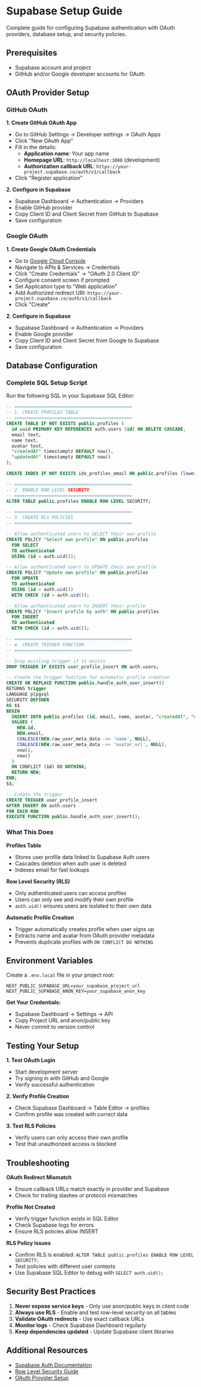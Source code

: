 # Supabase Setup Guide

Complete guide for configuring Supabase authentication with OAuth providers, database setup, and security policies.

## Prerequisites

- Supabase account and project
- GitHub and/or Google developer accounts for OAuth

## OAuth Provider Setup

### GitHub OAuth

**1. Create GitHub OAuth App**
- Go to GitHub Settings → Developer settings → OAuth Apps
- Click "New OAuth App"
- Fill in the details:
  - **Application name**: Your app name
  - **Homepage URL**: `http://localhost:3000` (development)
  - **Authorization callback URL**: `https://your-project.supabase.co/auth/v1/callback`
- Click "Register application"

**2. Configure in Supabase**
- Supabase Dashboard → Authentication → Providers
- Enable GitHub provider
- Copy Client ID and Client Secret from GitHub to Supabase
- Save configuration

### Google OAuth

**1. Create Google OAuth Credentials**
- Go to [Google Cloud Console](https://console.cloud.google.com/)
- Navigate to APIs & Services → Credentials
- Click "Create Credentials" → "OAuth 2.0 Client ID"
- Configure consent screen if prompted
- Set Application type to "Web application"
- Add Authorized redirect URI: `https://your-project.supabase.co/auth/v1/callback`
- Click "Create"

**2. Configure in Supabase**
- Supabase Dashboard → Authentication → Providers
- Enable Google provider
- Copy Client ID and Client Secret from Google to Supabase
- Save configuration

## Database Configuration

### Complete SQL Setup Script

Run the following SQL in your Supabase SQL Editor:

```sql
-- ============================================
-- 1. CREATE PROFILES TABLE
-- ============================================
CREATE TABLE IF NOT EXISTS public.profiles (
  id uuid PRIMARY KEY REFERENCES auth.users (id) ON DELETE CASCADE,
  email text,
  name text,
  avatar text,
  "createdAt" timestamptz DEFAULT now(),
  "updatedAt" timestamptz DEFAULT now()
);

CREATE INDEX IF NOT EXISTS idx_profiles_email ON public.profiles (lower(email));

-- ============================================
-- 2. ENABLE ROW LEVEL SECURITY
-- ============================================
ALTER TABLE public.profiles ENABLE ROW LEVEL SECURITY;

-- ============================================
-- 3. CREATE RLS POLICIES
-- ============================================

-- Allow authenticated users to SELECT their own profile
CREATE POLICY "Select own profile" ON public.profiles
  FOR SELECT
  TO authenticated
  USING (id = auth.uid());

-- Allow authenticated users to UPDATE their own profile
CREATE POLICY "Update own profile" ON public.profiles
  FOR UPDATE
  TO authenticated
  USING (id = auth.uid())
  WITH CHECK (id = auth.uid());

-- Allow authenticated users to INSERT their profile
CREATE POLICY "Insert profile by auth" ON public.profiles
  FOR INSERT
  TO authenticated
  WITH CHECK (id = auth.uid());

-- ============================================
-- 4. CREATE TRIGGER FUNCTION
-- ============================================

-- Drop existing trigger if it exists
DROP TRIGGER IF EXISTS user_profile_insert ON auth.users;

-- Create the trigger function for automatic profile creation
CREATE OR REPLACE FUNCTION public.handle_auth_user_insert()
RETURNS trigger
LANGUAGE plpgsql
SECURITY DEFINER
AS $$
BEGIN
  INSERT INTO public.profiles (id, email, name, avatar, "createdAt", "updatedAt")
  VALUES (
    NEW.id,
    NEW.email,
    COALESCE(NEW.raw_user_meta_data ->> 'name', NULL),
    COALESCE(NEW.raw_user_meta_data ->> 'avatar_url', NULL),
    now(),
    now()
  )
  ON CONFLICT (id) DO NOTHING;
  RETURN NEW;
END;
$$;

-- Create the trigger
CREATE TRIGGER user_profile_insert
AFTER INSERT ON auth.users
FOR EACH ROW
EXECUTE FUNCTION public.handle_auth_user_insert();
```

### What This Does

**Profiles Table**
- Stores user profile data linked to Supabase Auth users
- Cascades deletion when auth user is deleted
- Indexes email for fast lookups

**Row Level Security (RLS)**
- Only authenticated users can access profiles
- Users can only see and modify their own profile
- `auth.uid()` ensures users are isolated to their own data

**Automatic Profile Creation**
- Trigger automatically creates profile when user signs up
- Extracts name and avatar from OAuth provider metadata
- Prevents duplicate profiles with `ON CONFLICT DO NOTHING`

## Environment Variables

Create a `.env.local` file in your project root:

```env
NEXT_PUBLIC_SUPABASE_URL=your_supabase_project_url
NEXT_PUBLIC_SUPABASE_ANON_KEY=your_supabase_anon_key
```

**Get Your Credentials:**
- Supabase Dashboard → Settings → API
- Copy Project URL and anon/public key
- Never commit to version control

## Testing Your Setup

**1. Test OAuth Login**
- Start development server
- Try signing in with GitHub and Google
- Verify successful authentication

**2. Verify Profile Creation**
- Check Supabase Dashboard → Table Editor → profiles
- Confirm profile was created with correct data

**3. Test RLS Policies**
- Verify users can only access their own profile
- Test that unauthorized access is blocked

## Troubleshooting

**OAuth Redirect Mismatch**
- Ensure callback URLs match exactly in provider and Supabase
- Check for trailing slashes or protocol mismatches

**Profile Not Created**
- Verify trigger function exists in SQL Editor
- Check Supabase logs for errors
- Ensure RLS policies allow INSERT

**RLS Policy Issues**
- Confirm RLS is enabled: `ALTER TABLE public.profiles ENABLE ROW LEVEL SECURITY;`
- Test policies with different user contexts
- Use Supabase SQL Editor to debug with `SELECT auth.uid();`

## Security Best Practices

1. **Never expose service keys** - Only use anon/public keys in client code
2. **Always use RLS** - Enable and test row-level security on all tables
3. **Validate OAuth redirects** - Use exact callback URLs
4. **Monitor logs** - Check Supabase Dashboard regularly
5. **Keep dependencies updated** - Update Supabase client libraries

## Additional Resources

- [Supabase Auth Documentation](https://supabase.com/docs/guides/auth)
- [Row Level Security Guide](https://supabase.com/docs/guides/auth/row-level-security)
- [OAuth Provider Setup](https://supabase.com/docs/guides/auth/social-login)
